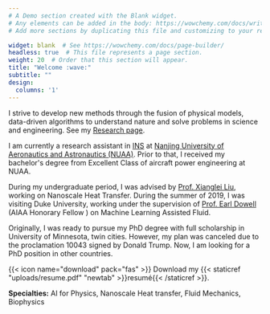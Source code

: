 ```yaml
---
# A Demo section created with the Blank widget.
# Any elements can be added in the body: https://wowchemy.com/docs/writing-markdown-latex/
# Add more sections by duplicating this file and customizing to your requirements.

widget: blank  # See https://wowchemy.com/docs/page-builder/
headless: true  # This file represents a page section.
weight: 20  # Order that this section will appear.
title: "Welcome :wave:"
subtitle: ""
design:
  columns: '1'
---
```


I strive to develop new methods through the fusion of physical models, data-driven algorithms to understand nature and solve problems in science and engineering. See my [Research page](#/project). 

I am currently a research assistant in [INS](http://ins.nuaa.edu.cn/) at [Nanjing University of Aeronautics and Astronautics (NUAA)](http://www.nuaa.edu.cn/). Prior to that, I received my bachelor's degree from Excellent Class of aircraft power engineering at NUAA.

During my undergraduate period, I was advised by [Prof. Xianglei Liu](https://scholar.google.com/citations?hl=en&user=RxW3otEAAAAJ&view_op=list_works&sortby=pubdate), working on Nanoscale Heat Transfer. During the summer of 2019, I was visiting Duke University, working under the supervision of [Prof. Earl Dowell](https://mems.duke.edu/faculty/earl-dowell) (AIAA Honorary Fellow ) on Machine Learning Assisted Fluid.

Originally, I was ready to pursue my PhD degree with full scholarship in University of Minnesota, twin cities. However, my plan was canceled due to the proclamation 10043 signed by Donald Trump.  Now, I am looking for a PhD position in other countries. 

{{< icon name="download" pack="fas" >}} Download my {{< staticref "uploads/resume.pdf" "newtab" >}}resumé{{< /staticref >}}.

**Specialties:** AI for Physics, Nanoscale Heat transfer, Fluid Mechanics, Biophysics

